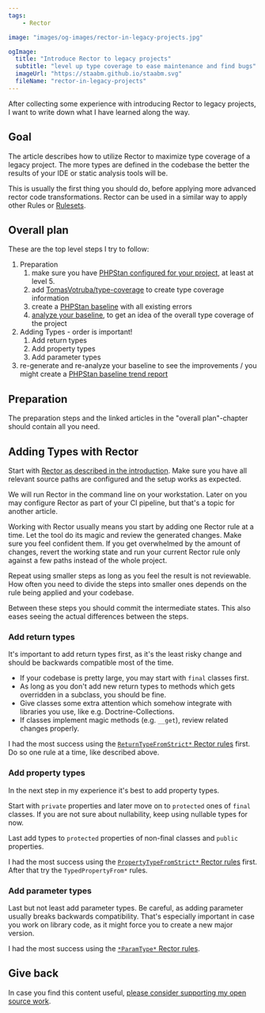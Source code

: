 ```yaml
---
tags:
    - Rector

image: "images/og-images/rector-in-legacy-projects.jpg"

ogImage:
  title: "Introduce Rector to legacy projects"
  subtitle: "level up type coverage to ease maintenance and find bugs"
  imageUrl: "https://staabm.github.io/staabm.svg"
  fileName: "rector-in-legacy-projects"
---
```


After collecting some experience with introducing Rector to legacy projects,
I want to write down what I have learned along the way.

## Goal

The article describes how to utilize Rector to maximize type coverage of a legacy project.
The more types are defined in the codebase the better the results of your IDE or static analysis tools will be.

This is usually the first thing you should do, before applying more advanced rector code transformations.
Rector can be used in a similar way to apply other Rules or [Rulesets](https://getrector.com/documentation/set-lists).

## Overall plan

These are the top level steps I try to follow:

1. Preparation
   1. make sure you have [PHPStan configured for your project](https://phpstan.org/user-guide/getting-started), at least at level 5.
   2. add [TomasVotruba/type-coverage](https://tomasvotruba.com/blog/how-to-measure-your-type-coverage/) to create type coverage information
   3. create a [PHPStan baseline](https://phpstan.org/blog/phpstans-baseline-feature-lets-you-hold-new-code-to-a-higher-standard) with all existing errors
   4. [analyze your baseline](https://github.com/staabm/phpstan-baseline-analysis), to get an idea of the overall type coverage of the project
2. Adding Types - order is important!
   1. Add return types
   2. Add property types
   3. Add parameter types
3. re-generate and re-analyze your baseline to see the improvements / you might create a [PHPStan baseline trend report](https://github.com/staabm/phpstan-baseline-analysis#example-trend-analysis)


## Preparation

The preparation steps and the linked articles in the "overall plan"-chapter should contain all you need.

## Adding Types with Rector

Start with [Rector as described in the introduction](https://getrector.com/documentation).
Make sure you have all relevant source paths are configured and the setup works as expected.

We will run Rector in the command line on your workstation.
Later on you may configure Rector as part of your CI pipeline, but that's a topic for another article.

Working with Rector usually means you start by adding one Rector rule at a time.
Let the tool do its magic and review the generated changes. Make sure you feel confident them.
If you get overwhelmed by the amount of changes,
revert the working state and run your current Rector rule only against a few paths instead of the whole project.

Repeat using smaller steps as long as you feel the result is not reviewable.
How often you need to divide the steps into smaller ones depends on the rule being applied and your codebase.

Between these steps you should commit the intermediate states. This also eases seeing the actual differences between the steps.

### Add return types

It's important to add return types first, as it's the least risky change and should be backwards compatible most of the time.

- If your codebase is pretty large, you may start with `final` classes first.
- As long as you don't add new return types to methods which gets overridden in a subclass, you should be fine.
- Give classes some extra attention which somehow integrate with libraries you use, like e.g. Doctrine-Collections.
- If classes implement magic methods (e.g. `__get`), review related changes properly.

I had the most success using the [`ReturnTypeFromStrict*` Rector rules](https://github.com/rectorphp/rector/blob/main/docs/rector_rules_overview.md) first.
Do so one rule at a time, like described above.


### Add property types

In the next step in my experience it's best to add property types.

Start with `private` properties and later move on to `protected` ones of `final` classes.
If you are not sure about nullability, keep using nullable types for now.

Last add types to `protected` properties of non-final classes and `public` properties.

I had the most success using the [`PropertyTypeFromStrict*` Rector rules](https://github.com/rectorphp/rector/blob/main/docs/rector_rules_overview.md) first.
After that try the `TypedPropertyFrom*` rules.


### Add parameter types

Last but not least add parameter types. Be careful, as adding parameter usually breaks backwards compatibility.
That's especially important in case you work on library code, as it might force you to create a new major version.

I had the most success using the [`*ParamType*` Rector rules](https://github.com/rectorphp/rector/blob/main/docs/rector_rules_overview.md).

## Give back

In case you find this content useful, [please consider supporting my open source work](https://github.com/sponsors/staabm).
